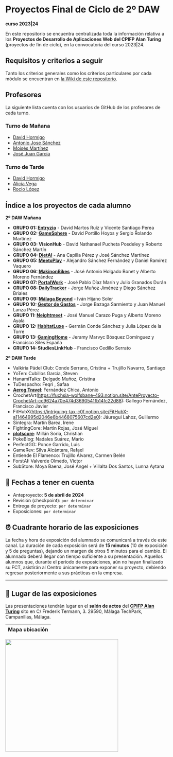 # Proyectos Final de Ciclo de 2º DAW
**curso 2023|24**

En este repositorio se encuentra centralizada toda la información relativa a los **Proyectos de Desarrollo de Aplicaciones Web del CPIFP Alan Turing** (proyectos de fin de ciclo), en la convocatoria del curso 2023|24.

## Requisitos y criterios a seguir

Tanto los criterios generales como los criterios particulares por cada módulo se encuentran en [la Wiki de este repositorio](https://github.com/CPIFPAlanTuring/2daw-tfc-2324/wiki).

## Profesores 

La siguiente lista cuenta con los usuarios de GitHub de los profesores de cada turno.

### Turno de Mañana

* [David Hormigo](https://github.com/DavidHormigoRamirez)
* [Antonio Jose Sánchez](https://github.com/antoniojosesanchez)
* [Moisés Martínez]()
* [José Juan García]()
  
### Turno de Tarde

* [David Hormigo](https://github.com/DavidHormigoRamirez)
* [Alicia Vega]()
* [Rocio López](https://github.com/rlopdav392)

## Índice a los proyectos de cada alumno

**2º DAW Mañana**

* **GRUPO 01: [Entryzio](https://github.com/davidmartosruiz/Entryzio)** - David Martos Ruíz y Vicente Santiago Perea
* **GRUPO 02: [GameSphere](https://github.com/Dsertor/Hookdb)** - David Portillo Hoyos y Sergio Rolando Martínez
* **GRUPO 03: VisionHub** - David Nathanael Pucheta Posdeley y Roberto Sánchez Martín
* **GRUPO 04: [DietAI](https://github.com/jimmysm1995/DietAI_proyect)** - Ana Capilla Pérez y José Sánchez Martínez
* **GRUPO 05: [MeetoPlay](https://github.com/Alexiiius/MeetoPlay)** - Alejandro Sánchez Fernández y Daniel Ramírez Vaquero
* **GRUPO 06: [MakinonBikes](https://github.com/AlbertoMorenoFdez/Makinon-Bikes)** - José Antonio Holgado Bonet y Alberto Moreno Fernández
* **GRUPO 07: [PortalWork](https://github.com/pepediiazz/PortalWork)** - José Pablo Díaz Marín y Julio Granados Durán
* **GRUPO 08: [DailyTracker](https://github.com/j0rg3mj/DailyTracker)** - Jorge Muñoz Jiménez y Diego Sánchez Briales
* **GRUPO 09: [Málaga Beyond](https://github.com/IvanHijanoSoler/MalagaBeyond-TFC)** - Iván Hijano Soler
* **GRUPO 10: [Gestor de Gastos](https://jorgebazagasarmiento.notion.site/Proyecto-Final-ef982d670bad45eca1174ef4ffc930b3)** - Jorge Bazaga Sarmiento y Juan Manuel Lanza Pérez
* **GRUPO 11: [Neightmeet](https://translucent-houseboat-ac7.notion.site/NEIGHTMEET-b3f65e2c125342888f5e273ac21230d3)** - José Manuel Carazo Puga y Alberto Moreno Ayala
* **GRUPO 12: [HabitatLuxe](https://fog-turret-a81.notion.site/Anteproyecto-HabitatLuxe-d3656236fd2d494ab1a93a750bf2ebd6)** - Germán Conde Sánchez y Julia López de la Torre
* **GRUPO 13: [GamingHome](https://github.com/FranSiles/Proyecto-Final-DAW)** - Jeramy Marvyc Bósquez Domínguez y Francisco Siles España
* **GRUPO 14: StudiesLinkHub** - Francisco Cedillo Serrato

**2º DAW Tarde**
* Valkiria Pádel Club: Conde Serrano, Cristina + Trujillo Navarro, Santiago
* YoTen: Cubillos García, Steven
* HanamiTalks: Delgado Muñoz, Cristina
* TuDespacho: Feqri , Safaa
* **[Aerog Travel](https://github.com/aerog12/tfg)**: Fernández Chica, Antonio
* CrochetArt(https://fuchsia-wolfsbane-493.notion.site/AnteProyecto-CrochetArt-cc9624a70e474d3690541fb14fc22d88): Gallego Fernández, Francisco Javier
* FitHubX(https://intriguing-tax-c0f.notion.site/FitHubX-a11464995d2046e6b4468075607cd2e0): Jáuregui Lahoz, Guillermo
* Sintegra: Martín Barea, Irene
* FightingCore: Martín Rojas, José Miguel
* **[plotscore](https://github.com/cmilsor245/tfg-general)**: Millán Soria, Christian
* PokeBlog: Nadales Suárez, Mario
* PerfectGG: Ponce Garrido, Luis
* GameRev: Silva Alcántara, Rafael
* Entiende El Flamenco: Trujillo Álvarez, Carmen Belén
* ForstAI: Valverde Olmedo, Víctor
* SubStore: Moya Baena, José Ángel + Villalta Dos Santos, Lunna Aytana

## 📝 Fechas a tener en cuenta
* Anteproyecto: **5 de abril de 2024**
* Revisión (checkpoint): `por determinar`
* Entrega de proyecto: `por determinar`
* Exposiciones: `por determinar`

## ⏰ Cuadrante horario de las exposiciones

La fecha y hora de exposición del alumnado se comunicará a través de este canal. La duración de cada exposición será de **15 minutos** (10 de exposición y 5 de preguntas), dejando un margen de otros 5 minutos para el cambio. El alumnado deberá llegar con tiempo suficiente a su presentación. Aquellos alumnos que, durante el período de exposiciones, aún no hayan finalizado su FCT, asistirán al Centro únicamente para exponer su proyecto, debiendo regresar posteriormente a sus prácticas en la empresa.

---

## :school: Lugar de las exposiciones

Las presentaciones tendrán lugar en el **salón de actos** del [**CPIFP Alan Turing**](https://maps.app.goo.gl/JThz6bDRVpknfbNh7) sito en C/ Frederik Termann, 3. 29590, Málaga TechPark, Campanillas, Málaga.

Mapa ubicación             | 
:-------------------------:|
<a href="https://maps.app.goo.gl/JThz6bDRVpknfbNh7" target="_blank"><img src="https://github.com/CPIFPAlanTuring/2daw-tfc-2324/blob/main/CPIFP_mapa_ubicación.png" width="350" /></a> 
